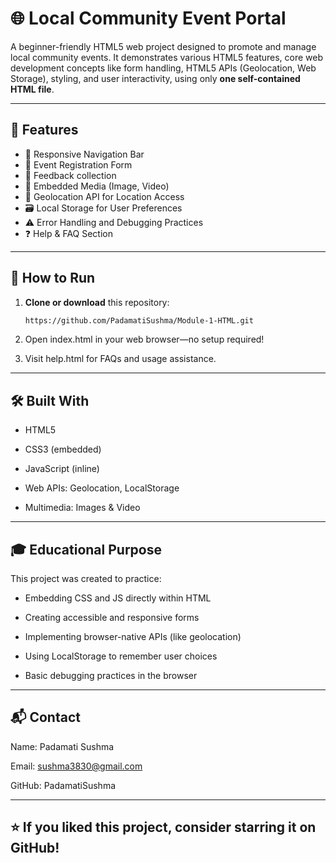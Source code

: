 # 🌐 Local Community Event Portal

A beginner-friendly HTML5 web project designed to promote and manage local community events. It demonstrates various HTML5 features, core web development concepts like form handling, HTML5 APIs (Geolocation, Web Storage), styling, and user interactivity, using only **one self-contained HTML file**.


---

## 📌 Features

- 🧭 Responsive Navigation Bar
- 📝 Event Registration Form
- 💬 Feedback collection
- 🎦 Embedded Media (Image, Video)
- 📍 Geolocation API for Location Access
- 🗃️ Local Storage for User Preferences
- ⚠️ Error Handling and Debugging Practices
- ❓ Help & FAQ Section
  
---

## 🚀 How to Run

1. **Clone or download** this repository:
   ```bash
   https://github.com/PadamatiSushma/Module-1-HTML.git
   
2. Open index.html in your web browser—no setup required!

3. Visit help.html for FAQs and usage assistance.

---

## 🛠️ Built With

- HTML5

- CSS3 (embedded)

- JavaScript (inline)

- Web APIs: Geolocation, LocalStorage

- Multimedia: Images & Video

---

## 🎓 Educational Purpose
This project was created to practice:

  - Embedding CSS and JS directly within HTML
  
  - Creating accessible and responsive forms
  
  - Implementing browser-native APIs (like geolocation)
  
  - Using LocalStorage to remember user choices
  
  - Basic debugging practices in the browser
    
---
## 📬 Contact
Name: Padamati Sushma

Email: sushma3830@gmail.com

GitHub: PadamatiSushma

--- 


## ⭐ If you liked this project, consider starring it on GitHub!

